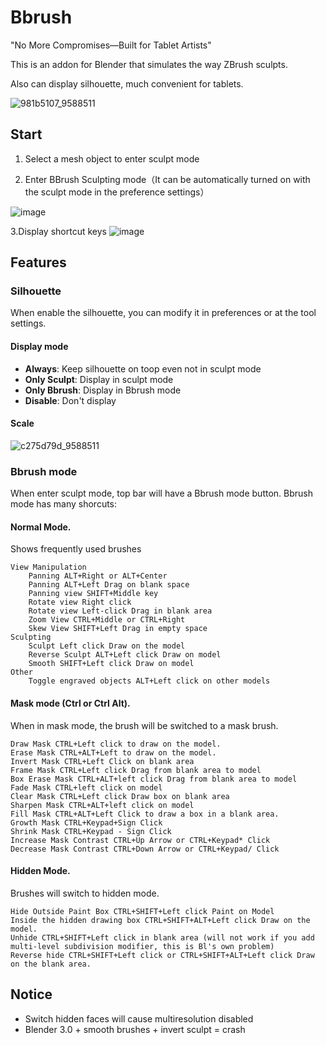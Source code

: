 # Bbrush

"No More Compromises—Built for Tablet Artists"

This is an addon for Blender that simulates the way ZBrush sculpts.

Also can display silhouette, much convenient for tablets.


![981b5107_9588511](https://github.com/user-attachments/assets/f02b0b50-e4ad-4e7b-9817-fec10ade2e6a)





## Start

1. Select a mesh object to enter sculpt mode

2. Enter BBrush Sculpting mode（It can be automatically turned on with the sculpt mode in the preference settings）

![image](https://github.com/user-attachments/assets/9ae969f5-ca73-44f2-afff-8f63cf16d3df)

3.Display shortcut keys
![image](https://github.com/user-attachments/assets/50ed0789-c865-4fad-a463-a6956534d0eb)



## Features

### Silhouette

When enable the silhouette, you can modify it in preferences or at the tool settings.

#### Display mode

- **Always**: Keep silhouette on toop even not in sculpt mode
- **Only Sculpt**: Display in sculpt mode
- **Only Bbrush**: Display in Bbrush mode
- **Disable**: Don't display

#### Scale

![c275d79d_9588511](https://github.com/user-attachments/assets/3485e5d1-ce2f-4214-9483-db4c2d65b9aa)


### Bbrush mode

When enter sculpt mode, top bar will have a Bbrush mode button.
Bbrush mode has many shorcuts:
#### Normal Mode.
Shows frequently used brushes

    View Manipulation
        Panning ALT+Right or ALT+Center
        Panning ALT+Left Drag on blank space
        Panning view SHIFT+Middle key
        Rotate view Right click
        Rotate view Left-click Drag in blank area
        Zoom View CTRL+Middle or CTRL+Right
        Skew View SHIFT+Left Drag in empty space
    Sculpting
        Sculpt Left click Draw on the model
        Reverse Sculpt ALT+Left click Draw on model
        Smooth SHIFT+Left click Draw on model
    Other
        Toggle engraved objects ALT+Left click on other models

#### Mask mode (Ctrl or Ctrl Alt).
When in mask mode, the brush will be switched to a mask brush.

    Draw Mask CTRL+Left click to draw on the model.
    Erase Mask CTRL+ALT+Left to draw on the model.
    Invert Mask CTRL+Left Click on blank area
    Frame Mask CTRL+Left click Drag from blank area to model
    Box Erase Mask CTRL+ALT+left click Drag from blank area to model
    Fade Mask CTRL+left click on model
    Clear Mask CTRL+Left click Draw box on blank area
    Sharpen Mask CTRL+ALT+left click on model
    Fill Mask CTRL+ALT+Left Click to draw a box in a blank area.
    Growth Mask CTRL+Keypad+Sign Click
    Shrink Mask CTRL+Keypad - Sign Click
    Increase Mask Contrast CTRL+Up Arrow or CTRL+Keypad* Click
    Decrease Mask Contrast CTRL+Down Arrow or CTRL+Keypad/ Click

#### Hidden Mode.
Brushes will switch to hidden mode.

    Hide Outside Paint Box CTRL+SHIFT+Left click Paint on Model
    Inside the hidden drawing box CTRL+SHIFT+ALT+Left click Draw on the model.
    Unhide CTRL+SHIFT+Left click in blank area (will not work if you add multi-level subdivision modifier, this is Bl's own problem)
    Reverse hide CTRL+SHIFT+Left click or CTRL+SHIFT+ALT+Left click Draw on the blank area.

## Notice

- Switch hidden faces will cause multiresolution disabled
- Blender 3.0 + smooth brushes + invert sculpt = crash
